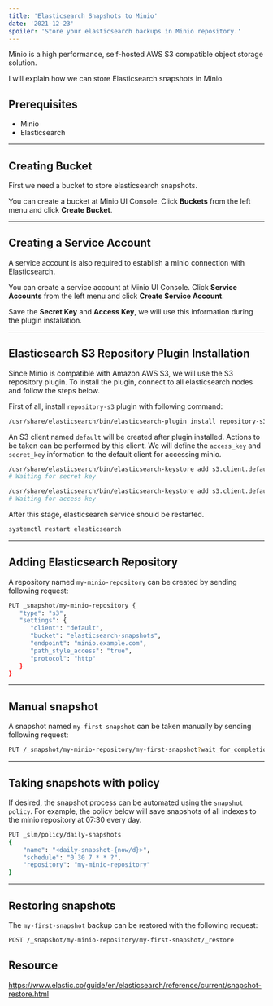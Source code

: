 ```yaml
---
title: 'Elasticsearch Snapshots to Minio'
date: '2021-12-23'
spoiler: 'Store your elasticsearch backups in Minio repository.'
---
```


[](/x/)

Minio is a high performance, self-hosted AWS S3 compatible object storage solution.

I will explain how we can store Elasticsearch snapshots in Minio.

## Prerequisites

* Minio
* Elasticsearch

---

## Creating Bucket

First we need a bucket to store elasticsearch snapshots.

You can create a bucket at Minio UI Console. Click **Buckets** from the left menu and click **Create Bucket**.

---

## Creating a Service Account

A service account is also required to establish a minio connection with Elasticsearch.

You can create a service account at Minio UI Console. Click **Service Accounts** from the left menu and click **Create Service Account**.

Save the **Secret Key** and **Access Key**, we will use this information during the plugin installation.

---

## Elasticsearch S3 Repository Plugin Installation

Since Minio is compatible with Amazon AWS S3, we will use the S3 repository plugin. To install the plugin, connect to all elasticsearch nodes and follow the steps below.

First of all, install `repository-s3` plugin with following command:

```bash
/usr/share/elasticsearch/bin/elasticsearch-plugin install repository-s3
```

An S3 client named `default` will be created after plugin installed. Actions to be taken can be performed by this client. We will define the `access_key` and `secret_key` information to the default client for accessing minio.

```bash
/usr/share/elasticsearch/bin/elasticsearch-keystore add s3.client.default.secret_key
# Waiting for secret key

/usr/share/elasticsearch/bin/elasticsearch-keystore add s3.client.default.access_key
# Waiting for access key
```

After this stage, elasticsearch service should be restarted.

```bash
systemctl restart elasticsearch
```

---

## Adding Elasticsearch Repository

A repository named `my-minio-repository` can be created by sending following request:

```bash
PUT _snapshot/my-minio-repository {
   "type": "s3",
   "settings": {
      "client": "default",
      "bucket": "elasticsearch-snapshots",
      "endpoint": "minio.example.com",
      "path_style_access": "true",
      "protocol": "http"
   } 
}
```

---

## Manual snapshot

A snapshot named `my-first-snapshot` can be taken manually by sending following request:

```bash
PUT /_snapshot/my-minio-repository/my-first-snapshot?wait_for_completion=true
```

---

## Taking snapshots with policy

If desired, the snapshot process can be automated using the `snapshot policy`. For example, the policy below will save snapshots of all indexes to the minio repository at 07:30 every day.

```bash
PUT _slm/policy/daily-snapshots
{
    "name": "<daily-snapshot-{now/d}>",
    "schedule": "0 30 7 * * ?",
    "repository": "my-minio-repository"
}
```

---

## Restoring snapshots

The `my-first-snapshot` backup can be restored with the following request:

```bash
POST /_snapshot/my-minio-repository/my-first-snapshot/_restore
```

## Resource

https://www.elastic.co/guide/en/elasticsearch/reference/current/snapshot-restore.html
